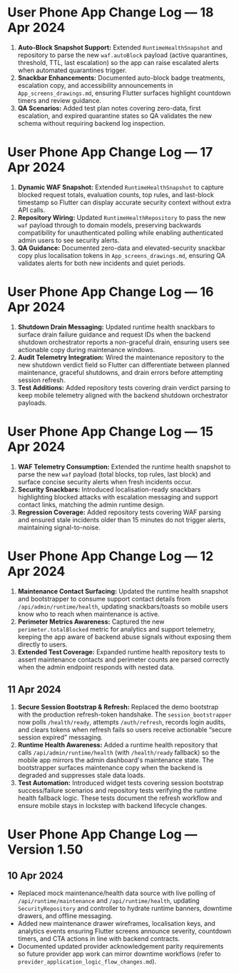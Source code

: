 # User Phone App Change Log — 18 Apr 2024

1. **Auto-Block Snapshot Support:** Extended `RuntimeHealthSnapshot` and repository to parse the new `waf.autoBlock` payload (active quarantines, threshold, TTL, last escalation) so the app can raise escalated alerts when automated quarantines trigger.
2. **Snackbar Enhancements:** Documented auto-block badge treatments, escalation copy, and accessibility announcements in `App_screens_drawings.md`, ensuring Flutter surfaces highlight countdown timers and review guidance.
3. **QA Scenarios:** Added test plan notes covering zero-data, first escalation, and expired quarantine states so QA validates the new schema without requiring backend log inspection.

# User Phone App Change Log — 17 Apr 2024

1. **Dynamic WAF Snapshot:** Extended `RuntimeHealthSnapshot` to capture blocked request totals, evaluation counts, top rules, and last-block timestamp so Flutter can display accurate security context without extra API calls.
2. **Repository Wiring:** Updated `RuntimeHealthRepository` to pass the new `waf` payload through to domain models, preserving backwards compatibility for unauthenticated polling while enabling authenticated admin users to see security alerts.
3. **QA Guidance:** Documented zero-data and elevated-security snackbar copy plus localisation tokens in `App_screens_drawings.md`, ensuring QA validates alerts for both new incidents and quiet periods.

# User Phone App Change Log — 16 Apr 2024

1. **Shutdown Drain Messaging:** Updated runtime health snackbars to surface drain failure guidance and request IDs when the backend shutdown orchestrator reports a non-graceful drain, ensuring users see actionable copy during maintenance windows.
2. **Audit Telemetry Integration:** Wired the maintenance repository to the new shutdown verdict field so Flutter can differentiate between planned maintenance, graceful shutdowns, and drain errors before attempting session refresh.
3. **Test Additions:** Added repository tests covering drain verdict parsing to keep mobile telemetry aligned with the backend shutdown orchestrator payloads.

# User Phone App Change Log — 15 Apr 2024

1. **WAF Telemetry Consumption:** Extended the runtime health snapshot to parse the new `waf` payload (total blocks, top rules, last block) and surface concise security alerts when fresh incidents occur.
2. **Security Snackbars:** Introduced localisation-ready snackbars highlighting blocked attacks with escalation messaging and support contact links, matching the admin runtime design.
3. **Regression Coverage:** Added repository tests covering WAF parsing and ensured stale incidents older than 15 minutes do not trigger alerts, maintaining signal-to-noise.

# User Phone App Change Log — 12 Apr 2024

1. **Maintenance Contact Surfacing:** Updated the runtime health snapshot and bootstrapper to consume support contact details
   from `/api/admin/runtime/health`, updating snackbars/toasts so mobile users know who to reach when maintenance is active.
2. **Perimeter Metrics Awareness:** Captured the new `perimeter.totalBlocked` metric for analytics and support telemetry,
   keeping the app aware of backend abuse signals without exposing them directly to users.
3. **Extended Test Coverage:** Expanded runtime health repository tests to assert maintenance contacts and perimeter counts are
   parsed correctly when the admin endpoint responds with nested data.

## 11 Apr 2024

1. **Secure Session Bootstrap & Refresh:** Replaced the demo bootstrap with the production refresh-token handshake. The
   `session_bootstrapper` now polls `/health/ready`, attempts `/auth/refresh`, records login audits, and clears tokens when
   refresh fails so users receive actionable “secure session expired” messaging.
2. **Runtime Health Awareness:** Added a runtime health repository that calls `/api/admin/runtime/health` (with `/health/ready`
   fallback) so the mobile app mirrors the admin dashboard's maintenance state. The bootstrapper surfaces maintenance copy when
   the backend is degraded and suppresses stale data loads.
3. **Test Automation:** Introduced widget tests covering session bootstrap success/failure scenarios and repository tests
   verifying the runtime health fallback logic. These tests document the refresh workflow and ensure mobile stays in lockstep
   with backend lifecycle changes.
# User Phone App Change Log — Version 1.50

## 10 Apr 2024
- Replaced mock maintenance/health data source with live polling of `/api/runtime/maintenance` and `/api/runtime/health`, updating `SecurityRepository` and controller to hydrate runtime banners, downtime drawers, and offline messaging.
- Added new maintenance drawer wireframes, localisation keys, and analytics events ensuring Flutter screens announce severity, countdown timers, and CTA actions in line with backend contracts.
- Documented updated provider acknowledgement parity requirements so future provider app work can mirror downtime workflows (refer to `provider_application_logic_flow_changes.md`).
